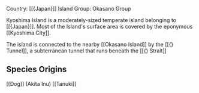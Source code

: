 Country: [[{Japan}]]
Island Group: Okasano Group

Kyoshima Island is a moderately-sized temperate island belonging to [[{Japan}]]. Most of the Island's surface area is covered by the eponymous [[Kyoshima City]].

The island is connected to the nearby [[Okasano Island]] by the [[{} Tunnel]], a subterranean tunnel that runs beneath the [[{} Strait]]
## Species Origins

[[Dog]] (Akita Inu)
[[Tanuki]]